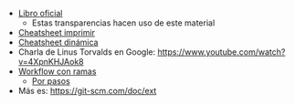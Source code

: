 * [Libro oficial](https://git-scm.com/book/en/v2)
  * Estas transparencias hacen uso de este material
* [Cheatsheet imprimir](https://services.github.com/on-demand/downloads/github-git-cheat-sheet.pdf)
* [Cheatsheet dinámica](http://ndpsoftware.com/git-cheatsheet.html)
* Charla de Linus Torvalds en Google: https://www.youtube.com/watch?v=4XpnKHJAok8
* [Workflow con ramas](http://nvie.com/posts/a-successful-git-branching-model/)
  * [Por pasos](https://leanpub.com/git-flow/read)
* Más es: https://git-scm.com/doc/ext

